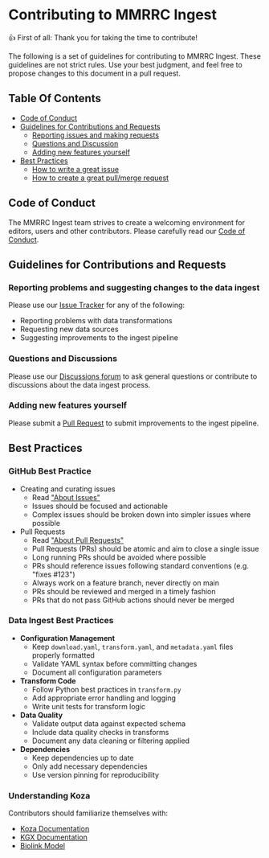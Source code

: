 # Contributing to MMRRC Ingest

:+1: First of all: Thank you for taking the time to contribute!

The following is a set of guidelines for contributing to
MMRRC Ingest. These guidelines are not strict rules.
Use your best judgment, and feel free to propose changes to this document
in a pull request.

## Table Of Contents

* [Code of Conduct](#code-of-conduct)
* [Guidelines for Contributions and Requests](#contributions)
  * [Reporting issues and making requests](#reporting-issues)
  * [Questions and Discussion](#questions-and-discussion)
  * [Adding new features yourself](#adding-features)
* [Best Practices](#best-practices)
  * [How to write a great issue](#great-issues)
  * [How to create a great pull/merge request](#great-pulls)

<a id="code-of-conduct"></a>

## Code of Conduct

The MMRRC Ingest team strives to create a
welcoming environment for editors, users and other contributors.
Please carefully read our [Code of Conduct](CODE_OF_CONDUCT.md).

<a id="contributions"></a>

## Guidelines for Contributions and Requests

<a id="reporting-issues"></a>

### Reporting problems and suggesting changes to the data ingest

Please use our [Issue Tracker][issues] for any of the following:

- Reporting problems with data transformations
- Requesting new data sources
- Suggesting improvements to the ingest pipeline

<a id="questions-and-discussions"></a>

### Questions and Discussions

Please use our [Discussions forum][discussions] to ask general questions or contribute to discussions about the data ingest process.

<a id="adding-features"></a>

### Adding new features yourself

Please submit a [Pull Request][pulls] to submit improvements to the ingest pipeline.

<a id="best-practices"></a>

## Best Practices

<a id="great-issues"></a>

### GitHub Best Practice

- Creating and curating issues
    - Read ["About Issues"][about-issues]
    - Issues should be focused and actionable
    - Complex issues should be broken down into simpler issues where possible
- Pull Requests
    - Read ["About Pull Requests"][about-pulls]
    - Pull Requests (PRs) should be atomic and aim to close a single issue
    - Long running PRs should be avoided where possible
    - PRs should reference issues following standard conventions (e.g. "fixes #123")
    - Always work on a feature branch, never directly on main
    - PRs should be reviewed and merged in a timely fashion
    - PRs that do not pass GitHub actions should never be merged

### Data Ingest Best Practices

- **Configuration Management**
    - Keep `download.yaml`, `transform.yaml`, and `metadata.yaml` files properly formatted
    - Validate YAML syntax before committing changes
    - Document all configuration parameters
- **Transform Code**
    - Follow Python best practices in `transform.py`
    - Add appropriate error handling and logging
    - Write unit tests for transform logic
- **Data Quality**
    - Validate output data against expected schema
    - Include data quality checks in transforms
    - Document any data cleaning or filtering applied
- **Dependencies**
    - Keep dependencies up to date
    - Only add necessary dependencies
    - Use version pinning for reproducibility

### Understanding Koza

Contributors should familiarize themselves with:

- [Koza Documentation](https://koza.monarchinitiative.org)
- [KGX Documentation](https://github.com/biolink/kgx)
- [Biolink Model](https://biolink.github.io/biolink-model/)

[about-issues]: https://docs.github.com/en/issues/tracking-your-work-with-issues/about-issues
[about-pulls]: https://docs.github.com/en/pull-requests/collaborating-with-pull-requests/proposing-changes-to-your-work-with-pull-requests/about-pull-requests
[issues]: https://github.com/monarch-initiative/mmrrc-ingest/issues/
[pulls]: https://github.com/monarch-initiative/mmrrc-ingest/pulls/
[discussions]: https://github.com/monarch-initiative/mmrrc-ingest/discussions/
